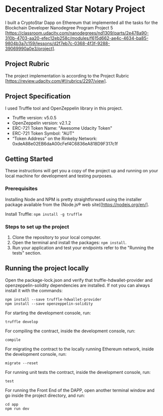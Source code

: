 # Decentralized Star Notary Project

I built a CryptoStar Dapp on Ethereum that implemented all the tasks for the Blockchain Developer Nanodegree Program Project 5
[https://classroom.udacity.com/nanodegrees/nd1309/parts/2e478a90-310b-4703-aa20-efec12eb258c/modules/f615d662-ae4c-4634-ba85-9804b3a7c159/lessons/d2f7eb7c-0368-4f3f-9288-39069990a0e3/project].

## Project Rubric 

The project implementation is according to the Project Rubric [https://review.udacity.com/#!/rubrics/2297/view].

## Project Specification

I used Truffle tool and OpenZeppelin library in this project.

* Truffle version: v5.0.5
* OpenZeppelin version: v2.1.2
* ERC-721 Token Name: "Awesome Udacity Token"
* ERC-721 Token Symbol: "AUT"
* “Token Address” on the Rinkeby Network: 0xdeA88e02EB6daA00cFef4C6836eA818D9F317c1f


## Getting Started

These instructions will get you a copy of the project up and running on your local machine for development and testing purposes.


### Prerequisites

Installing Node and NPM is pretty straightforward using the installer package available from the (Node.js® web site)[https://nodejs.org/en/].

Install Truffle: ```npm install -g truffle```

### Steps to set up the project

1. Clone the repository to your local computer.
2. Open the terminal and install the packages: `npm install`.
3. Run your application and test your endpoints refer to the "Running the tests" section.

## Running the project locally

Open the package-lock.json and verify that truffle-hdwallet-provider and openzeppelin-solidity dependencies are installed. If not you can always install it with the commands:
```
npm install --save truffle-hdwallet-provider
npm install --save openzeppelin-solidity
```

For starting the development console, run:
```
truffle develop
```

For compiling the contract, inside the development console, run:
```
compile
```

For migrating the contract to the locally running Ethereum network, inside the development console, run:
```
migrate --reset
```

For running unit tests the contract, inside the development console, run:
```
test
```

For running the Front End of the DAPP, open another terminal window and go inside the project directory, and run:
```
cd app
npm run dev
```
